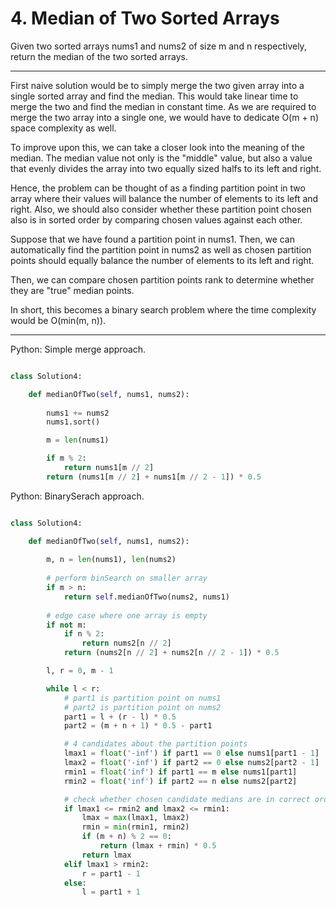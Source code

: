 # 4. Median of Two Sorted Arrays

Given two sorted arrays nums1 and nums2 of size m and n respectively, return
the median of the two sorted arrays.

---

First naive solution would be to simply merge the two given array into a single
sorted array and find the median. This would take linear time to merge the two
and find the median in constant time. As we are required to merge the two array
into a single one, we would have to dedicate O(m + n) space complexity as well.

To improve upon this, we can take a closer look into the meaning of the median.
The median value not only is the "middle" value, but also a value that evenly
divides the array into two equally sized halfs to its left and right.

Hence, the problem can be thought of as a finding partition point in two array
where their values will balance the number of elements to its left and right.
Also, we should also consider whether these partition point chosen also is in
sorted order by comparing chosen values against each other.

Suppose that we have found a partition point in nums1. Then, we can
automatically find the partition point in nums2 as well as chosen partition
points should equally balance the number of elements to its left and right.

Then, we can compare chosen partition points rank to determine whether they are
"true" median points.

In short, this becomes a binary search problem where the time complexity would
be O(min(m, n)).

---

Python: Simple merge approach.

```python

class Solution4:

    def medianOfTwo(self, nums1, nums2):
        
        nums1 += nums2
        nums1.sort()

        m = len(nums1)

        if m % 2:
            return nums1[m // 2]
        return (nums1[m // 2] + nums1[m // 2 - 1]) * 0.5
```

Python: BinarySerach approach.

```python

class Solution4:

    def medianOfTwo(self, nums1, nums2):
        
        m, n = len(nums1), len(nums2)
        
        # perform binSearch on smaller array
        if m > n:
            return self.medianOfTwo(nums2, nums1)
        
        # edge case where one array is empty
        if not m:
            if n % 2:
                return nums2[n // 2]
            return (nums2[n // 2] + nums2[n // 2 - 1]) * 0.5

        l, r = 0, m - 1

        while l < r:
            # part1 is partition point on nums1
            # part2 is partition point on nums2
            part1 = l + (r - l) * 0.5
            part2 = (m + n + 1) * 0.5 - part1

            # 4 candidates about the partition points
            lmax1 = float('-inf') if part1 == 0 else nums1[part1 - 1]
            lmax2 = float('-inf') if part2 == 0 else nums2[part2 - 1]
            rmin1 = float('inf') if part1 == m else nums1[part1]
            rmin2 = float('inf') if part2 == n else nums2[part2]

            # check whether chosen candidate medians are in correct order
            if lmax1 <= rmin2 and lmax2 <= rmin1:
                lmax = max(lmax1, lmax2)
                rmin = min(rmin1, rmin2)
                if (m + n) % 2 == 0:
                    return (lmax + rmin) * 0.5
                return lmax
            elif lmax1 > rmin2:
                r = part1 - 1
            else:
                l = part1 + 1
```

